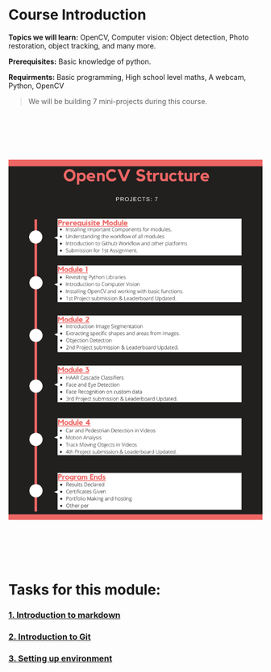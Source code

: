 # Course Introduction

**Topics we will learn:** OpenCV, Computer vision: Object detection, Photo restoration, object tracking, and many more.

**Prerequisites:** Basic knowledge of python.

**Requirments:** Basic programming, High school level maths, A webcam, Python, OpenCV

>We will be building 7 mini-projects during this course.

&nbsp;

&nbsp;

&nbsp;


![Structure](extras/opencv_structure.png)
&nbsp;

&nbsp;

&nbsp;

# Tasks for this module:

### [1. Introduction to markdown](Part1-markdown.md)

### [2. Introduction to Git](Part2-git.md)

### [3. Setting up environment](Part3-env.md)
